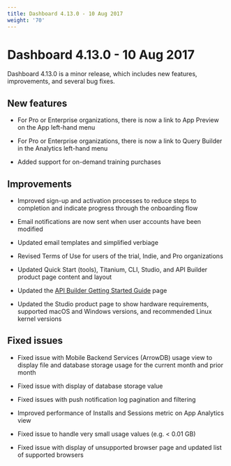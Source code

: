 ```yaml
---
title: Dashboard 4.13.0 - 10 Aug 2017
weight: '70'
---
```


# Dashboard 4.13.0 - 10 Aug 2017

Dashboard 4.13.0 is a minor release, which includes new features, improvements, and several bug fixes.

## New features

* For Pro or Enterprise organizations, there is now a link to App Preview on the App left-hand menu

* For Pro or Enterprise organizations, there is now a link to Query Builder in the Analytics left-hand menu

* Added support for on-demand training purchases

## Improvements

* Improved sign-up and activation processes to reduce steps to completion and indicate progress through the onboarding flow

* Email notifications are now sent when user accounts have been modified

* Updated email templates and simplified verbiage

* Revised Terms of Use for users of the trial, Indie, and Pro organizations

* Updated Quick Start (tools), Titanium, CLI, Studio, and API Builder product page content and layout

* Updated the [API Builder Getting Started Guide](/guide/Axway_API_Builder/API_Builder/API_Builder_Getting_Started_Guide/) page

* Updated the Studio product page to show hardware requirements, supported macOS and Windows versions, and recommended Linux kernel versions

## Fixed issues

* Fixed issue with Mobile Backend Services (ArrowDB) usage view to display file and database storage usage for the current month and prior month

* Fixed issue with display of database storage value

* Fixed issues with push notification log pagination and filtering

* Improved performance of Installs and Sessions metric on App Analytics view

* Fixed issue to handle very small usage values (e.g. < 0.01 GB)

* Fixed issue with display of unsupported browser page and updated list of supported browsers
